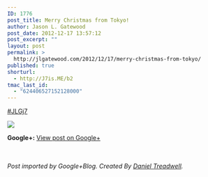 ```yaml
---
ID: 1776
post_title: Merry Christmas from Tokyo!
author: Jason L. Gatewood
post_date: 2012-12-17 13:57:12
post_excerpt: ""
layout: post
permalink: >
  http://jlgatewood.com/2012/12/17/merry-christmas-from-tokyo/
published: true
shorturl:
  - http://J7is.ME/b2
tmac_last_id:
  - "624406527152128000"
---
```

<a class="ot-hashtag" href="https://plus.google.com/s/%23JLGj7">#JLGj7</a> <br /><div><a href='https://plus.google.com/photos/108098330393589915102/albums/5822774058722504433/5822774058470223346?authkey=CKCdrvWimKjdLg'><img src='https://lh4.googleusercontent.com/-mUy10XNGNnk/UM6mJ-J6LfI/AAAAAAAAPmo/61vuZ_2lv1Q/s0-d/PIC000259.jpg' style='max-width:97.5%;clear:both;' border='0' /></a></div><span></span><p style='clear:both;'> <strong>Google+:</strong> <a href='https://plus.google.com/108098330393589915102/posts/gxa8AcKTUWv' target='_new'>View post on Google+</a></p><br /><br /><i>Post imported by Google+Blog.  Created By <a href='http://minimali.se/'>Daniel Treadwell</a>.</i>